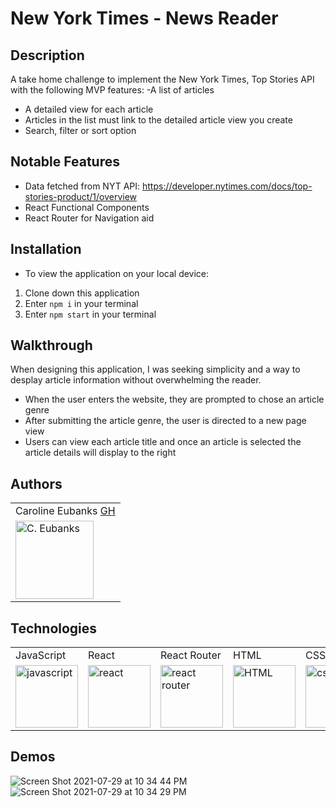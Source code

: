 # New York Times - News Reader

## Description

A take home challenge to implement the New York Times, Top Stories API with the following MVP features:
-A list of articles
- A detailed view for each article
- Articles in the list must link to the detailed article view you create
- Search, filter or sort option

## Notable Features

- Data fetched from NYT API: https://developer.nytimes.com/docs/top-stories-product/1/overview
- React Functional Components
- React Router for Navigation aid

## Installation

* To view the application on your local device:

1. Clone down this application
2. Enter `npm i` in your terminal
3. Enter `npm start` in your terminal

## Walkthrough

When designing this application, I was seeking simplicity and a way to desplay article information without overwhelming the reader. 
- When the user enters the website, they are prompted to chose an article genre
- After submitting the article genre, the user is directed to a new page view
- Users can view each article title and once an article is selected the article details will display to the right

## Authors
<table>
    <tr>
        <td> Caroline Eubanks <a href="https://github.com/cmeubanks">GH</td>
    </tr>
    <tr>
        <td><img src="https://avatars.githubusercontent.com/u/73092355?v=4" alt="C. Eubanks" width="125" height="auto" /></td>
    </tr>
</table>

## Technologies
<table>
    <tr>
        <td>JavaScript</td>
        <td>React</td>
        <td>React Router</td>
        <td>HTML</td>
        <td>CSS</td>
        <td>SASS</td>
    </tr>
    </tr>
        <td><img src="https://user-images.githubusercontent.com/73092355/119360616-074c6580-bc68-11eb-8ac1-f1ca05b87bf8.png" alt="javascript" width="100" height="auto" /></td>
        <td><img src="https://user-images.githubusercontent.com/73092355/119361040-74f89180-bc68-11eb-845a-29ec9f93f095.png" alt="react" width="100" height="auto" /></td>
        <td><img src="https://user-images.githubusercontent.com/73092355/119361186-9d808b80-bc68-11eb-97ee-05bde2700716.png" alt="react router" width="100" height="auto" /></td>
        <td><img src="https://user-images.githubusercontent.com/73092355/119402191-d553f700-bc99-11eb-8cd3-6ef44023d530.png" alt="HTML" width="100" height="auto" /></td>
        <td><img src="https://user-images.githubusercontent.com/73092355/119402395-1e0bb000-bc9a-11eb-9173-30403b8848d1.png" alt="css" width="100" height="auto" /></td>
        <td><img src="https://user-images.githubusercontent.com/73092355/119351057-49bc7500-bc5d-11eb-9e74-24ede01707c4.png" alt="SASS" width="100" height="auto" /></td>
    </tr>
</table>

## Demos
![Screen Shot 2021-07-29 at 10 34 44 PM](https://user-images.githubusercontent.com/73092355/127600910-a3d7dca2-cf07-4a22-b3c5-a4f2f9706e06.png)
![Screen Shot 2021-07-29 at 10 34 29 PM](https://user-images.githubusercontent.com/73092355/127600849-6c4ef30a-20bf-45aa-9499-2e5f6dfd0c68.png)
